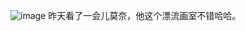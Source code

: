 ![image](https://github.com/ArkTicketTech/ReadingEveryday/assets/30362018/6bcc319d-425f-4e27-a51b-a5b14b3c4374)
昨天看了一会儿莫奈，他这个漂流画室不错哈哈。
